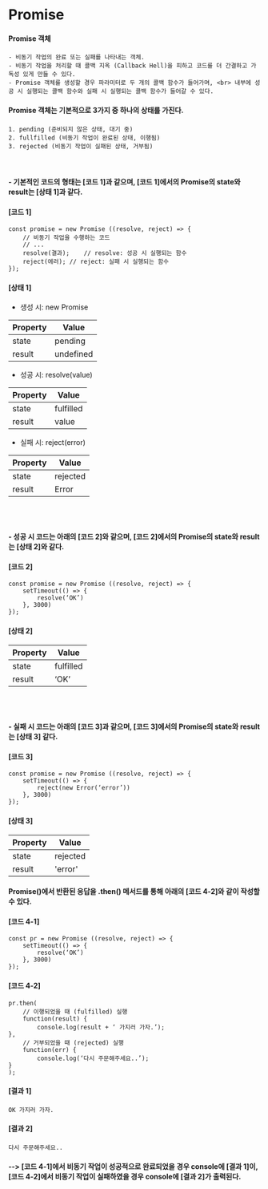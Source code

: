# Promise

#### Promise 객체
	- 비동기 작업의 완료 또는 실패를 나타내는 객체.
 	- 비동기 작업을 처리할 때 콜백 지옥 (Callback Hell)을 피하고 코드를 더 간결하고 가독성 있게 만들 수 있다.
	- Promise 객체를 생성할 경우 파라미터로 두 개의 콜백 함수가 들어가며, <br> 내부에 성공 시 실행되는 콜백 함수와 실패 시 실행되는 콜백 함수가 들어갈 수 있다. 
#### Promise 객체는 기본적으로 3가지 중 하나의 상태를 가진다.
	1. pending (준비되지 않은 상태, 대기 중)
	2. fullfilled (비동기 작업이 완료된 상태, 이행됨)
	3. rejected (비동기 작업이 실패된 상태, 거부됨)
#### <br><br> - 기본적인 코드의 형태는 [코드 1]과 같으며, [코드 1]에서의 Promise의 state와 result는 [상태 1]과 같다. 


#### [코드 1]
	const promise = new Promise ((resolve, reject) => {
 		// 비동기 작업을 수행하는 코드
   		// ...
		resolve(결과);	// resolve: 성공 시 실행되는 함수
		reject(에러);	// reject: 실패 시 실행되는 함수
	});

#### [상태 1]
- 생성 시: new Promise

| Property | Value |
|---|---|
| state | pending |
| result | undefined |

- 성공 시: resolve(value)

| Property | Value |
|---|---|
| state | fulfilled |
| result | value |

- 실패 시: reject(error)

| Property | Value |
|---|---|
| state | rejected |
| result | Error |

<br><br>
#### - 성공 시 코드는 아래의 [코드 2]와 같으며, [코드 2]에서의 Promise의 state와 result는 [상태 2]와 같다.
#### [코드 2]
	const promise = new Promise ((resolve, reject) => {
		setTimeout(() => {
			resolve(‘OK’)
		}, 3000)
	});

#### [상태 2]
| Property | Value |
|---|---|
| state | fulfilled |
| result | ‘OK’ |

<br><br>
#### - 실패 시 코드는 아래의 [코드 3]과 같으며, [코드 3]에서의 Promise의 state와 result는 [상태 3] 같다.
#### [코드 3]
	const promise = new Promise ((resolve, reject) => {
		setTimeout(() => {
			reject(new Error(‘error’))
		}, 3000)
	});
 
#### [상태 3]
| Property | Value |
|---|---|
| state | rejected |
| result | 'error' |






#### Promise()에서 반환된 응답을 .then() 메서드를 통해 아래의 [코드 4-2]와 같이 작성할 수 있다. 

#### [코드 4-1]
	const pr = new Promise ((resolve, reject) => {
		setTimeout(() => {
			resolve(‘OK’)
		}, 3000)
	});

#### [코드 4-2]
	pr.then(
		// 이행되었을 때 (fulfilled) 실행
		function(result) {
			console.log(result + ‘ 가지러 가자.’);
	},
		// 거부되었을 때 (rejected) 실행
		function(err) {
			console.log(‘다시 주문해주세요..’);
	}
	);

#### [결과 1]
	OK 가지러 가자.

#### [결과 2]
	다시 주문해주세요..

#### --> [코드 4-1]에서 비동기 작업이 성공적으로 완료되었을 경우 console에 [결과 1]이, <br/> [코드 4-2]에서 비동기 작업이 실패하였을 경우 console에 [결과 2]가 출력된다.


